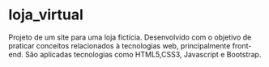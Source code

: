 # loja_virtual
Projeto de um site para uma loja fictícia. Desenvolvido com o objetivo de praticar conceitos relacionados à tecnologias web, principalmente front-end. São aplicadas tecnologias como HTML5,CSS3, Javascript e Bootstrap.
